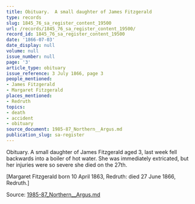 ```yaml
---
title: Obituary.  A small daughter of James Fitzgerald
type: records
slug: 1845_76_sa_register_content_19500
url: /records/1845_76_sa_register_content_19500/
record_id: 1845_76_sa_register_content_19500
date: '1866-07-03'
date_display: null
volume: null
issue_number: null
page: '3'
article_type: obituary
issue_reference: 3 July 1866, page 3
people_mentioned:
- James Fitzgerald
- Margaret Fitzgerald
places_mentioned:
- Redruth
topics:
- death
- accident
- obituary
source_document: 1985-87_Northern__Argus.md
publication_slug: sa-register
---
```


Obituary.  A small daughter of James Fitzgerald aged 3, last week fell backwards into a boiler of hot water.  She was immediately extricated, but her injuries were so severe she died on the 27th.

[Margaret Fitzgerald born 10 April 1863, Redruth: died 27 June 1866, Redruth.]

Source: [1985-87_Northern__Argus.md](/downloads/markdown/1985-87_Northern__Argus.md)

